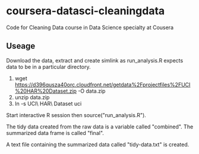 # coursera-datasci-cleaningdata
Code for Cleaning Data course in Data Science specialty at Cousera

## Useage
Download the data, extract and create simlink as run_analysis.R expects data
to be in a particular directory.

1. wget https://d396qusza40orc.cloudfront.net/getdata%2Fprojectfiles%2FUCI%20HAR%20Dataset.zip -O data.zip
2. unzip data.zip
3. ln -s UCI\ HAR\ Dataset uci

Start interactive R session then source("run_analysis.R").

The tidy data created from the raw data is a variable called "combined".
The summarized data frame is called "final".

A text file containing the summarized data called "tidy-data.txt" is created.
